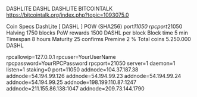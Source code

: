 ﻿DASHLITE DASHL
DASHLITE BITCOINTALK
https://bitcointalk.org/index.php?topic=1093075.0


Coin Specs
DashLite [ DASHL ]
POW (SHA256) 
port*11050
rpcport*21050
Halving 1750 blocks
PoW rewards 1500 DASHL per block 
Block time 5 min
Timespan 8 hours
Maturity 25 confirms
Premine 2 %
Total coins 5.250.000 DASHL



rpcallowip=127.0.0.1
rpcuser=YourUserName
rpcpassword=YourRPCPassword
rpcport=21050
server=1
daemon=1
listen=1
staking=0
port=11050
addnode=104.37.187.38
addnode=54.194.99.126
addnode=54.194.99.23
addnode=54.194.99.24
addnode=54.194.99.25
addnode=198.199.110.87:1247
addnode=211.155.86.138:1047
addnode=209.73.144.1790